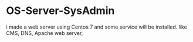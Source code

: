 # OS-Server-SysAdmin
i made a web server using Centos 7 and some service will be installed. like CMS, DNS, Apache web server, 

